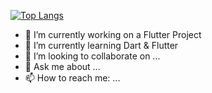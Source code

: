 [![Top Langs](https://github-readme-stats-git-masterrstaa-rickstaa.vercel.app/api/top-langs/?username=sertactoroz)](https://github.com/sertactoroz/github-readme-stats)

- 🔭 I’m currently working on a Flutter Project
- 🌱 I’m currently learning Dart & Flutter
- 👯 I’m looking to collaborate on ...
- 💬 Ask me about ...
- 📫 How to reach me: ...
